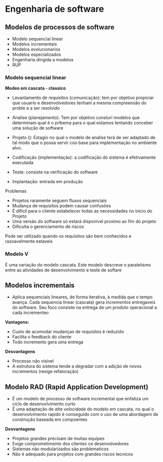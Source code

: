 # Engenharia de software

## Modelos de processos de software
- Modelo sequencial linear
- Modelos incrementais
- Modelos evolucionarios
- Modelos especializados
- Engenharia dirigida a modelos
- RUP

### Modelo sequencial linear

**Modeo em cascata - classico**

- Levantamento de requisitos (comunicação): tem por objetivo propiciar que usuario e desenvolvedores tenham a mesma compreensão do proble a a ser resolvido

- Analise (planejamento): Tem por objetivo consturi modelos que determinam qual é o prlbema para o qual estamos tentando conceber uma solução de software

- Projeto (): Estagio no qual o modelo de analise terá de ser adaptado de tal modo que o possa servir coo base para implementação no ambiente alvo.

- Codificação (implementação): a codificação do sistema é efetivamente executada

- Teste: consiste na verificação do software

- Implantação: entrada em produção

Problemas
- Projetos raramente seguem fluxos sequenciais
- Mudança de requisitos podem causar confusões
- É dificil para o cliente estabelecer todas as necessidades no inicio do Projeto
- Uma versão do software só estará disponivel proximo ao fim do projeto
- Dificulta o gerenciamento de riscos

Pode ser utilizado quando os requisitos são bem conhecidos e razoavelmente estaveis


### Modelo V

É uma variação do modelo cascata. Este modelo descreve o paralelismo entre as atividades de desenvolvimento e teste de softare


## Modelos incrementais

- Aplica sequenciais lineares, de forma iterativa, à medida que o tempo avança. Cada sequencia linear (cascata) gera _incrementos_  entregaveis do software. Seu foco consiste na entrega de um produto operacional a cada incrementeo

**Vantagens:**
- Custo de acomodar mudanças de requisitos é reduzido
- Facilita o feedback do cliente
- Todo incremento gera uma entrega

**Desvantagens**
- Processo não visivel
- A estrutura do sistema tende a degradar com a adição de novos incrementos (rexige refatoração)

## Modelo RAD (Rapid Application Development)

- É um modelo de processo de software incremental que enfatiza um ciclo de desenvolvimento curto
- É uma adaptação de _alta velocidade_ do modelo em cascata, no qual o desenvolvimento rapido é conseguido com o uso de uma abordagem de construção baseada em compoentes

**Desvantagens**
- Projetos grandes precisam de muitas equipes
- Exige comprometimento dos clientes ce desenvolvedores
- Sistemas não modularizados são problematicos
- Não é adequado para projetos com grandes riscos tecnicos
